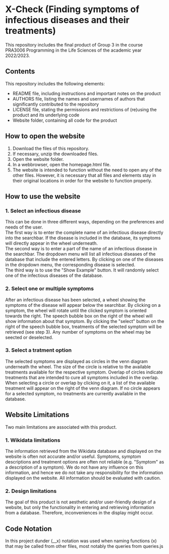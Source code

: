 # X-Check (Finding symptoms of infectious diseases and their treatments)  
  
This repository includes the final product of Group 3 in the course  
PRA3006 Programming in the Life Sciences of the academic year 2022/2023.  
  
  
## Contents  
  
This repository includes the following elements:  
- README file, including instructions and important notes on the product
- AUTHORS file, listing the names and usernames of authors that significantly contributed to the repository
- LICENSE file, stating the permissions and restrictions of (re)using the product and its underlying code
- Website folder, containing all code for the product
  
    
## How to open the website  
  
1. Download the files of this repository.
2. If necessary, unzip the downloaded files.
3. Open the website folder.
4. In a webbrowser, open the homepage.html file.
5. The website is intended to function without the need to open any of the other files. However, it is necessary that all files and elements stay in their original locations in order for the website to function properly.
  
  
## How to use the website  
  
### 1. Select an infectious disease  
This can be done in three different ways, depending on the preferences and needs of the user.  
The first way is to enter the complete name of an infectious disease directly into the searchbar. If the disease is included in the database, its symptoms will directly appear in the wheel underneath.  
The second way is to enter a part of the name of an infectious disease in the searchbar. The dropdown menu will list all infectious diseases of the database that include the entered letters. By clicking on one of the diseases in the dropdown menu, the corresponding disease is selected.  
The third way is to use the "Show Example" button. It will randomly select one of the infectious diseases of the database.  
  
### 2. Select one or multiple symptoms  
After an infectious disease has been selected, a wheel showing the symptoms of the disease will appear below the searchbar. By clicking on a symptom, the wheel will rotate until the clicked symptom is oriented towards the right. The speech bubble box on the right of the wheel will show information about that symptom. By clicking the "select" button on the right of the speech bubble box, treatments of the selected symptom will be retrieved (see step 3). Any number of symptoms on the wheel may be seected or deselected.  
  
### 3. Select a tratment option
The selected symptoms are displayed as circles in the venn diagram underneath the wheel. The size of the circle is relative to the available treatments available for the respective symptom. Overlap of circles indicate treatments that are intended to cure all symptoms included in the overlap. When selecting a circle or overlap by clicking on it, a list of the available treatment will appear on the right of the venn diagram. If no circle appears for a selected symptom, no treatments are currently available in the database.  
  
  
## Website Limitations  
  
Two main limitations are associated with this product.  
  
### 1. Wikidata limitations
The information retrieved from the Wikidata database and displayed on the website is often not accurate and/or useful. Symptoms, symptom descriptions and treatment options are often not reliable (e.g. "Symptom" as a description of a symptom). We do not have any influence on this information, and hence we do not take any responsibility for the information displayed on the website. All information should be evaluated with caution.  
  
### 2. Design limitations
The goal of this product is not aesthetic and/or user-friendly design of a website, but only the functionality in entering and retrieving information from a database. Therefore, inconveniences in the display might occur.  
  

## Code Notation  
In this project dunder (__x) notation was used when naming functions (x) that may be called from other files, most notably the queries from queries.js

